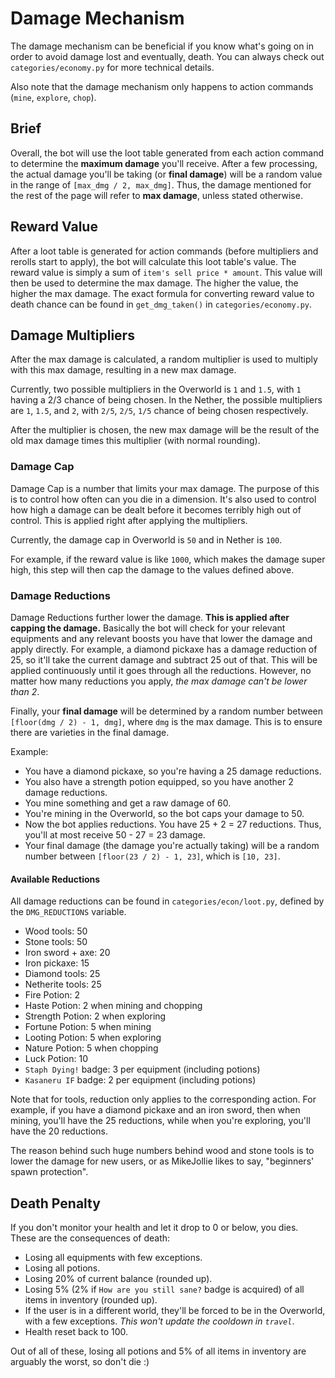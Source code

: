 # Damage Mechanism

The damage mechanism can be beneficial if you know what's going on in order to avoid damage lost and eventually, death. You can always check out `categories/economy.py` for more technical details.

Also note that the damage mechanism only happens to action commands (`mine`, `explore`, `chop`).

## Brief

Overall, the bot will use the loot table generated from each action command to determine the **maximum damage** you'll receive. After a few processing, the actual damage you'll be taking (or **final damage**) will be a random value in the range of `[max_dmg / 2, max_dmg]`. Thus, the damage mentioned for the rest of the page will refer to **max damage**, unless stated otherwise.

## Reward Value

After a loot table is generated for action commands (before multipliers and rerolls start to apply), the bot will calculate this loot table's value. The reward value is simply a sum of `item's sell price * amount`. This value will then be used to determine the max damage. The higher the value, the higher the max damage. The exact formula for converting reward value to death chance can be found in `get_dmg_taken()` in `categories/economy.py`.

## Damage Multipliers

After the max damage is calculated, a random multiplier is used to multiply with this max damage, resulting in a new max damage.

Currently, two possible multipliers in the Overworld is `1` and `1.5`, with `1` having a 2/3 chance of being chosen. In the Nether, the possible multipliers are `1`, `1.5`, and `2`, with `2/5`, `2/5`, `1/5` chance of being chosen respectively.

After the multiplier is chosen, the new max damage will be the result of the old max damage times this multiplier (with normal rounding).

### Damage Cap

Damage Cap is a number that limits your max damage. The purpose of this is to control how often can you die in a dimension. It's also used to control how high a damage can be dealt before it becomes terribly high out of control. This is applied right after applying the multipliers.

Currently, the damage cap in Overworld is `50` and in Nether is `100`.

For example, if the reward value is like `1000`, which makes the damage super high, this step will then cap the damage to the values defined above.

### Damage Reductions

Damage Reductions further lower the damage. **This is applied after capping the damage.** Basically the bot will check for your relevant equipments and any relevant boosts you have that lower the damage and apply directly. For example, a diamond pickaxe has a damage reduction of 25, so it'll take the current damage and subtract 25 out of that. This will be applied continuously until it goes through all the reductions. However, no matter how many reductions you apply, *the max damage can't be lower than 2*.

Finally, your **final damage** will be determined by a random number between `[floor(dmg / 2) - 1, dmg]`, where `dmg` is the max damage. This is to ensure there are varieties in the final damage.

Example:

- You have a diamond pickaxe, so you're having a 25 damage reductions.
- You also have a strength potion equipped, so you have another 2 damage reductions.
- You mine something and get a raw damage of 60.
- You're mining in the Overworld, so the bot caps your damage to 50.
- Now the bot applies reductions. You have 25 + 2 = 27 reductions. Thus, you'll at most receive 50 - 27 = 23 damage.
- Your final damage (the damage you're actually taking) will be a random number between `[floor(23 / 2) - 1, 23]`, which is `[10, 23]`.

#### Available Reductions

All damage reductions can be found in `categories/econ/loot.py`, defined by the `DMG_REDUCTIONS` variable.

- Wood tools: 50
- Stone tools: 50
- Iron sword + axe: 20
- Iron pickaxe: 15
- Diamond tools: 25
- Netherite tools: 25
- Fire Potion: 2
- Haste Potion: 2 when mining and chopping
- Strength Potion: 2 when exploring
- Fortune Potion: 5 when mining
- Looting Potion: 5 when exploring
- Nature Potion: 5 when chopping
- Luck Potion: 10
- `Staph Dying!` badge: 3 per equipment (including potions)
- `Kasaneru IF` badge: 2 per equipment (including potions)

Note that for tools, reduction only applies to the corresponding action. For example, if you have a diamond pickaxe and an iron sword, then when mining, you'll have the 25 reductions, while when you're exploring, you'll have the 20 reductions.

The reason behind such huge numbers behind wood and stone tools is to lower the damage for new users, or as MikeJollie likes to say, "beginners' spawn protection".

## Death Penalty

If you don't monitor your health and let it drop to 0 or below, you dies. These are the consequences of death:

- Losing all equipments with few exceptions.
- Losing all potions.
- Losing 20% of current balance (rounded up).
- Losing 5% (2% if `How are you still sane?` badge is acquired) of all items in inventory (rounded up).
- If the user is in a different world, they'll be forced to be in the Overworld, with a few exceptions. *This won't update the cooldown in `travel`*.
- Health reset back to 100.

Out of all of these, losing all potions and 5% of all items in inventory are arguably the worst, so don't die :)

